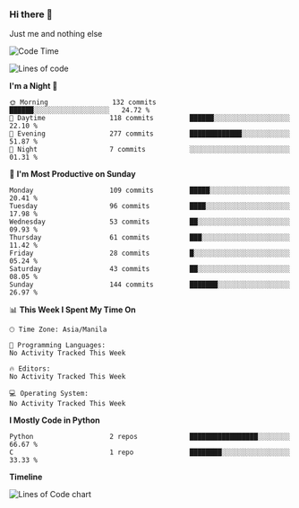 ### Hi there 👋

Just me and nothing else


<!--START_SECTION:waka-->
![Code Time](http://img.shields.io/badge/Code%20Time-106%20hrs%2026%20mins-blue)

![Lines of code](https://img.shields.io/badge/From%20Hello%20World%20I%27ve%20Written-1.3%20million%20lines%20of%20code-blue)

**I'm a Night 🦉** 

```text
🌞 Morning                132 commits         ██████░░░░░░░░░░░░░░░░░░░   24.72 % 
🌆 Daytime                118 commits         ██████░░░░░░░░░░░░░░░░░░░   22.10 % 
🌃 Evening                277 commits         █████████████░░░░░░░░░░░░   51.87 % 
🌙 Night                  7 commits           ░░░░░░░░░░░░░░░░░░░░░░░░░   01.31 % 
```
📅 **I'm Most Productive on Sunday** 

```text
Monday                   109 commits         █████░░░░░░░░░░░░░░░░░░░░   20.41 % 
Tuesday                  96 commits          ████░░░░░░░░░░░░░░░░░░░░░   17.98 % 
Wednesday                53 commits          ██░░░░░░░░░░░░░░░░░░░░░░░   09.93 % 
Thursday                 61 commits          ███░░░░░░░░░░░░░░░░░░░░░░   11.42 % 
Friday                   28 commits          █░░░░░░░░░░░░░░░░░░░░░░░░   05.24 % 
Saturday                 43 commits          ██░░░░░░░░░░░░░░░░░░░░░░░   08.05 % 
Sunday                   144 commits         ███████░░░░░░░░░░░░░░░░░░   26.97 % 
```


📊 **This Week I Spent My Time On** 

```text
🕑︎ Time Zone: Asia/Manila

💬 Programming Languages: 
No Activity Tracked This Week

🔥 Editors: 
No Activity Tracked This Week

💻 Operating System: 
No Activity Tracked This Week
```

**I Mostly Code in Python** 

```text
Python                   2 repos             █████████████████░░░░░░░░   66.67 % 
C                        1 repo              ████████░░░░░░░░░░░░░░░░░   33.33 % 
```



**Timeline**

![Lines of Code chart](https://raw.githubusercontent.com/mauring55/mauring55/main/assets/bar_graph.png)


<!--END_SECTION:waka-->
